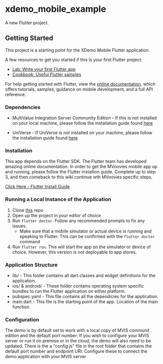 
# xdemo_mobile_example

A new Flutter project.

## Getting Started

This project is a starting point for the XDemo Mobile Flutter application.

A few resources to get you started if this is your first Flutter project:

- [Lab: Write your first Flutter app](https://flutter.dev/docs/get-started/codelab)
- [Cookbook: Useful Flutter samples](https://flutter.dev/docs/cookbook)

For help getting started with Flutter, view the
[online documentation](https://flutter.dev/docs), which offers tutorials,
samples, guidance on mobile development, and a full API reference.

### Dependencies

* MultiValue Integration Server Community Edition - If this is not installed on your local machine, please follow the installation guide found [here](#)

* UniVerse - If UniVerse is not installed on your machine, please follow the installation guide found [here](#)

### Installation

This app depends on the Flutter SDK. The Flutter team has developed amazing online documentation. In order to get the MVoovies mobile app up and running, please follow the Flutter installion guide. Complete up to step 3, and then comeback to this wiki continue wth MVoovies specific steps.

[Click Here - Flutter Install Guide](https://flutter.dev/docs/get-started/install)

### Running a Local Instance of the Application

1. Clone [this](https://github.com/Chimer2017/xdemo_flutter) repo
2. Open up the project in your editor of choice
3. Run `flutter doctor`. Follow any recommended prompts to fix any issues.
    * Make sure that a mobile simulator or actual device is running and speaking to Flutter. This can be confirmed with the `flutter doctor` command
4. Run `flutter run`. This will start the app on the simulator or device of choice. However, this version is not deployable to app stores.

### Application Structure

* lib/ - This folder contains all dart classes and widget definitions for the application.
* ios/ & android/ - These folder contains operating system specific bundles to run the Flutter application on either platform.
* pubspec.yaml - This file contains all the dependicies for the application.
* main.dart - This file is the starting point of the app. Location of the main function.

### Configuration

The demo is by default set to work with a local copy of MVIS communit edition and the default port number. If you wish to configure your MVIS server or run it on premise or in the cloud, the demo will also need to be updated. There is the a "config.js" file in the root folder that contains the default port number and endpoint URI. Configure these to connect the demo application with your MVIS server






